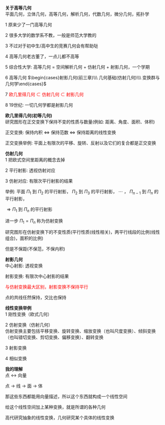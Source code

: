 **关于高等几何**  
平面几何，立体几何，高等几何，解析几何，代数几何，微分几何，拓扑学  
  
1 原来少了一门高等几何  
  
2 很多大学的数学系不教，一般是师范大学教的  
  
3 不过对于初中生/高中生的竞赛几何会有帮助哒  
  
4 高等几何老古董了，一点儿都不高等  
  
5 综合性大学: 高等几何 = 空间解析几何 + 仿射几何 + 射影几何，一个学期  
  
6 高等几何 $\begin{cases}射影几何(前三章)\\\ 几何基础(仿射几何)\\\ 变换群与几何学\end{cases}$  
  
7 <font color=red>欧几里得几何 $\subset$ 仿射几何 $\subset$ 射影几何</font>  
  
8 19世纪: 一切几何学都是射影几何  
  
**欧几里得几何(初等几何)**  
研究图形在正交变换下保持不变的性质与数量(例如: 距离、角度、面积、体积)  
  
正交变换: 保持内积 $\Leftrightarrow$ 保持范数 $\Leftrightarrow$ 保持距离的线性变换  
  
正交变换举例: 平面上有限次的平移、旋转、反射以及它们的复合都是正交变换  
  
**仿射几何**  
1 把欧式空间里距离的概念去掉  
  
2 平行射影: 透视仿射对应  
  
3 仿射对应: 有限次平行射影的结果  
  
举例: 平面 $\Pi_1$ 到 $\Pi_2$ 的平行射影， $\Pi_2$ 到 $\Pi_3$ 的平行射影， $\cdots$ ， $\Pi_{n-1}$ 到 $\Pi_n$ 的平行射影，  
  
$\Rightarrow\Pi_1$ 到 $\Pi_n$ 的平行射影  
  
进一步 $\Pi_1=\Pi_n$ 称为仿射变换  
  
研究图形在仿射变换下的不变性质(平行性质(线性相关)，两平行线段的比例(线性组合)，面积的比例)  
  
但是不保距(不保范，不保内积)  
  
**射影几何**  
中心射影: 透视变换  
  
射影变换: 有限次中心射影的结果  
  
<font color=red>与仿射变换最大区别，射影变换不保持平行</font>  
  
点的共线任然保持，交比也保持  
  
**线性变换举例**  
1 刚性变换（欧式几何）  
  
2 仿射变换（仿射几何）  
仿射变换主要包括平移变换、旋转变换、缩放变换（也叫尺度变换）、倾斜变换（也叫错切变换、剪切变换、偏移变换）、翻转变换  
  
3 射影变换  
  
4 相似变换  
  
**我的理解**  
点 $\longleftrightarrow$ 向量  
  
点 $\to$ 线 $\to$ 面 $\to$ 体  
  
那这些东西都能用向量描述，所以这个东西就构成一个线性空间  
  
给这个线性空间加上某种变换，就是所谓的各种几何  
  
高代研究抽象的线性变换，几何研究某个具体的线性变换
